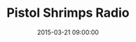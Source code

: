 ---
title:  "Pistol Shrimps Radio"
date:   2015-03-21 09:00:00
categories: podcasts
book-author: "Matt Gourley and Mark McConville"
cover-image: http://a4.mzstatic.com/au/r30/Music6/v4/94/12/05/94120531-8225-84aa-a4ac-7c1eab66a013/cover170x170.jpeg
buy-link: https://itunes.apple.com/au/podcast/pistol-shrimps-radio/id990481682?mt=2
layout: "library-page"

---